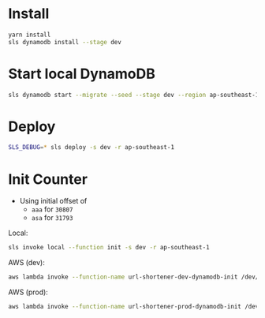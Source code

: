 # Install 

```sh
yarn install
sls dynamodb install --stage dev
```

# Start local DynamoDB

```sh
sls dynamodb start --migrate --seed --stage dev --region ap-southeast-1
```

# Deploy

```sh
SLS_DEBUG=* sls deploy -s dev -r ap-southeast-1
```

# Init Counter

- Using initial offset of
  - `aaa` for `30807`
  - `asa` for `31793`

Local:

```sh
sls invoke local --function init -s dev -r ap-southeast-1
```

AWS (dev):

```sh
aws lambda invoke --function-name url-shortener-dev-dynamodb-init /dev/stdout
```

AWS (prod):

```sh
aws lambda invoke --function-name url-shortener-prod-dynamodb-init /dev/stdout
```

